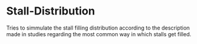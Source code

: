 # Stall-Distribution
Tries to simmulate the stall filling distribution according to the description made in studies regarding the most common way in which stalls get filled.
